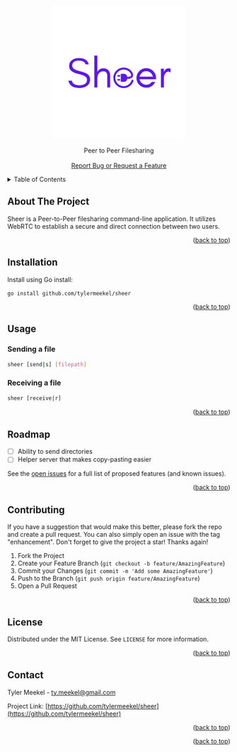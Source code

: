 <a name="readme-top"></a>
<br />
<div align="center">
  <a href="https://github.com/tylermeekel/sheer">
    <img src="images/logo.png" alt="Logo" width="300" height="300">
  </a>

  <p align="center">
    Peer to Peer Filesharing
    <br />
    <br />
    <a href="https://github.com/tylermeekel/sheer/issues">Report Bug or Request a Feature</a>
  </p>
</div>



<!-- TABLE OF CONTENTS -->
<details>
  <summary>Table of Contents</summary>
  <ol>
    <li>
      <a href="#about-the-project">About The Project</a>
    </li>
    <li>
      <a href="#installation">Installation</a>
    </li>
    <li><a href="#usage">Usage</a></li>
    <li><a href="#roadmap">Roadmap</a></li>
    <li><a href="#contributing">Contributing</a></li>
    <li><a href="#license">License</a></li>
    <li><a href="#contact">Contact</a></li>
  </ol>
</details>



<!-- ABOUT THE PROJECT -->
## About The Project

<!-- [![Product Name Screen Shot][product-screenshot]](https://example.com) -->

Sheer is a Peer-to-Peer filesharing command-line application. It utilizes WebRTC to establish a secure and direct connection between two users.
<p align="right">(<a href="#readme-top">back to top</a>)</p>

## Installation
Install using Go install:
```
go install github.com/tylermeekel/sheer
```
<p align="right">(<a href="#readme-top">back to top</a>)</p>



<!-- USAGE EXAMPLES -->
## Usage
### Sending a file
```sh
sheer [send|s] [filepath]
```

### Receiving a file
```sh
sheer [receive|r]
```


<p align="right">(<a href="#readme-top">back to top</a>)</p>



<!-- ROADMAP -->
## Roadmap

- [ ] Ability to send directories
- [ ] Helper server that makes copy-pasting easier

See the [open issues](https://github.com/tylermeekel/sheer/issues) for a full list of proposed features (and known issues).

<p align="right">(<a href="#readme-top">back to top</a>)</p>



<!-- CONTRIBUTING -->
## Contributing

If you have a suggestion that would make this better, please fork the repo and create a pull request. You can also simply open an issue with the tag "enhancement".
Don't forget to give the project a star! Thanks again!

1. Fork the Project
2. Create your Feature Branch (`git checkout -b feature/AmazingFeature`)
3. Commit your Changes (`git commit -m 'Add some AmazingFeature'`)
4. Push to the Branch (`git push origin feature/AmazingFeature`)
5. Open a Pull Request

<p align="right">(<a href="#readme-top">back to top</a>)</p>



<!-- LICENSE -->
## License

Distributed under the MIT License. See `LICENSE` for more information.

<p align="right">(<a href="#readme-top">back to top</a>)</p>



<!-- CONTACT -->
## Contact

Tyler Meekel - ty.meekel@gmail.com

Project Link: [https://github.com/tylermeekel/sheer](https://github.com/tylermeekel/sheer)

<p align="right">(<a href="#readme-top">back to top</a>)</p>

<p align="right">(<a href="#readme-top">back to top</a>)</p>



<!-- MARKDOWN LINKS & IMAGES -->
<!-- https://www.markdownguide.org/basic-syntax/#reference-style-links -->
[contributors-shield]: https://img.shields.io/github/contributors/tylermeekel/sheer.svg?style=for-the-badge
[contributors-url]: https://github.com/tylermeekel/sheer/graphs/contributors
[forks-shield]: https://img.shields.io/github/forks/tylermeekel/sheer.svg?style=for-the-badge
[forks-url]: https://github.com/tylermeekel/sheer/network/members
[stars-shield]: https://img.shields.io/github/stars/tylermeekel/sheer.svg?style=for-the-badge
[stars-url]: https://github.com/tylermeekel/sheer/stargazers
[issues-shield]: https://img.shields.io/github/issues/tylermeekel/sheer.svg?style=for-the-badge
[issues-url]: https://github.com/tylermeekel/sheer/issues
[license-shield]: https://img.shields.io/github/license/tylermeekel/sheer.svg?style=for-the-badge
[license-url]: https://github.com/tylermeekel/sheer/blob/master/LICENSE.txt
[linkedin-shield]: https://img.shields.io/badge/-LinkedIn-black.svg?style=for-the-badge&logo=linkedin&colorB=555
[linkedin-url]: https://linkedin.com/in/tylermeekel
[product-screenshot]: images/screenshot.png
[Next.js]: https://img.shields.io/badge/next.js-000000?style=for-the-badge&logo=nextdotjs&logoColor=white
[Next-url]: https://nextjs.org/
[React.js]: https://img.shields.io/badge/React-20232A?style=for-the-badge&logo=react&logoColor=61DAFB
[React-url]: https://reactjs.org/
[Vue.js]: https://img.shields.io/badge/Vue.js-35495E?style=for-the-badge&logo=vuedotjs&logoColor=4FC08D
[Vue-url]: https://vuejs.org/
[Angular.io]: https://img.shields.io/badge/Angular-DD0031?style=for-the-badge&logo=angular&logoColor=white
[Angular-url]: https://angular.io/
[Svelte.dev]: https://img.shields.io/badge/Svelte-4A4A55?style=for-the-badge&logo=svelte&logoColor=FF3E00
[Svelte-url]: https://svelte.dev/
[Laravel.com]: https://img.shields.io/badge/Laravel-FF2D20?style=for-the-badge&logo=laravel&logoColor=white
[Laravel-url]: https://laravel.com
[Bootstrap.com]: https://img.shields.io/badge/Bootstrap-563D7C?style=for-the-badge&logo=bootstrap&logoColor=white
[Bootstrap-url]: https://getbootstrap.com
[JQuery.com]: https://img.shields.io/badge/jQuery-0769AD?style=for-the-badge&logo=jquery&logoColor=white
[JQuery-url]: https://jquery.com 